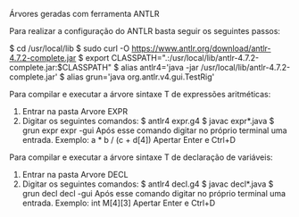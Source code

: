Árvores geradas com ferramenta ANTLR

Para realizar a configuração do ANTLR basta seguir os seguintes passos:

$ cd /usr/local/lib
$ sudo curl -O https://www.antlr.org/download/antlr-4.7.2-complete.jar
$ export CLASSPATH=".:/usr/local/lib/antlr-4.7.2-complete.jar:$CLASSPATH"
$ alias antlr4='java -jar /usr/local/lib/antlr-4.7.2-complete.jar'
$ alias grun='java org.antlr.v4.gui.TestRig'


Para compilar e executar a árvore sintaxe T de expressões aritméticas:

1. Entrar na pasta Arvore EXPR
2. Digitar os seguintes comandos:
$ antlr4 expr.g4 
$ javac expr*.java
$ grun expr expr -gui
    Após esse comando digitar no próprio terminal uma entrada. Exemplo: a * b / (c + d[4]) 
    Apertar Enter e Ctrl+D

Para compilar e executar a árvore sintaxe T de declaração de variáveis:

1. Entrar na pasta Arvore DECL
2. Digitar os seguintes comandos:
$ antlr4 decl.g4 
$ javac decl*.java
$ grun decl decl -gui
    Após esse comando digitar no próprio terminal uma entrada. Exemplo: int M[4][3]
    Apertar Enter e Ctrl+D




